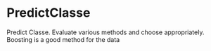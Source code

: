 PredictClasse
=============

Predict Classe. Evaluate various methods and choose appropriately. Boosting is a good method for the data
